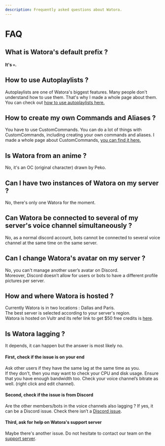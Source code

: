 ```yaml
---
description: Frequently asked questions about Watora.
---
```


# FAQ

## What is Watora's default prefix ?

#### It's `=`.

## How to use Autoplaylists ?

Autoplaylists are one of Watora's biggest features. Many people don't understand how to use them. That's why I made a whole page about them. You can check out [how to use autoplaylists here.](features/autoplaylists.md)

## How to create my own Commands and Aliases ?

You have to use CustomCommands. You can do a lot of things with CustomCommands, including creating your own commands and aliases. I made a whole page about CustomCommands, [you can find it here.](features/custom-commands.md)

## Is Watora from an anime ?

No, it's an OC \(original character\) drawn by Peko. 

## Can I have two instances of Watora on my server ?

No, there's only one Watora for the moment.

## Can Watora be connected to several of my server's voice channel simultaneously ?

No, as a normal discord account, bots cannot be connected to several voice channel at the same time on the same server.

## Can I change Watora's avatar on my server ?

No, you can't manage another user’s avatar on Discord.  
Moreover, Discord doesn’t allow for users or bots to have a different profile pictures per server.

## How and where Watora is hosted ?

Currently Watora is in two locations : Dallas and Paris.   
The best server is selected according to your server's region.  
Watora is hosted on Vultr and its refer link to get $50 free credits is [here](https://www.vultr.com/?ref=7945986-4F).

## Is Watora lagging ?

It depends, it can happen but the answer is most likely no.

#### First, check if the issue is on your end

Ask other users if they have the same lag at the same time as you.  
If they don't, then you may want to check your CPU and disk usage. Ensure that you have enough bandwidth too. Check your voice channel’s bitrate as well. \(right click and edit channel\). 

#### Second, check if the issue is from Discord

Are the other members/bots in the voice channels also lagging ? If yes, it can be a Discord issue. Check there isn’t a [Discord issue](https://status.discordapp.com/).

#### Third, ask for help on Watora's support server

Maybe there's another issue. Do not hesitate to contact our team on the [support server](https://discord.gg/ArJgTpM).


